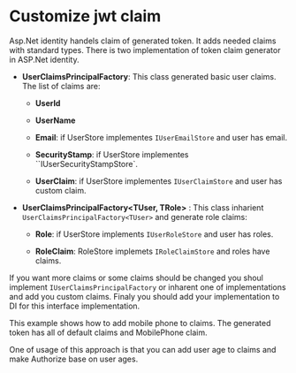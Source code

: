 # Customize jwt claim

Asp.Net identity handels claim of generated token. It adds needed claims with standard types. There is two implementation of token claim generator in ASP.Net identity. 

* **UserClaimsPrincipalFactory<TUser>**: This class generated basic user claims. The list of claims are:

    * **UserId**

    * **UserName**

    * **Email**: if UserStore implementes `IUserEmailStore` and user has email.

    * **SecurityStamp**: if UserStore implementes ``IUserSecurityStampStore`.

    * **UserClaim**: if UserStore implementes `IUserClaimStore` and user has custom claim.

* **UserClaimsPrincipalFactory<TUser, TRole>** : This class inharient `UserClaimsPrincipalFactory<TUser>` and generate role claims:

    * **Role**: if UserStore implements `IUserRoleStore` and user has roles.

    * **RoleClaim**: RoleStore implemets `IRoleClaimStore` and roles have claims.

If you want more claims or some claims should be changed you shoul implement `IUserClaimsPrincipalFactory` or inharent one of implementations and add you custom claims. Finaly you should add your implementation to DI for this interface implementation.

This example shows how to add mobile phone to claims. The generated token has all of default claims and MobilePhone claim.

One of usage of this approach is that you can add user age to claims and make Authorize base on user ages.
